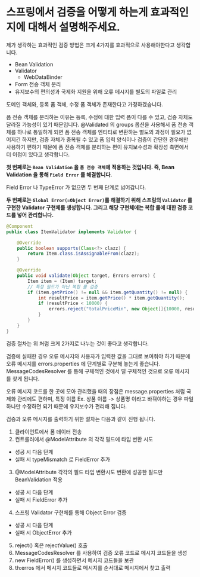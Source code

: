 # 스프링에서 검증을 어떻게 하는게 효과적인지에 대해서 설명해주세요.

제가 생각하는 효과적인 검증 방법은 크게 4가지를 효과적으로 사용해야한다고 생각합니다.

- Bean Validation
- Validator
  - WebDataBinder
- Form 전송 객체 분리
- 유지보수의 편의성과 국제화 지원을 위해 오류 메시지를 별도의 파일로 관리

도메인 객체와, 등록 폼 객체, 수정 폼 객체가 존재한다고 가정하겠습니다. 

폼 전송 객체를 분리하는 이유는 등록, 수정에 대한 입력 폼이 다를 수 있고, 검증 자체도 달라질 가능성이 있기 때문입니다. @Validated 의 groups 옵션을 사용해서 폼 전송 객체를 하나로 통일하게 되면
폼 전송 객체를 엔티티로 변환하는 별도의 과정이 필요가 없어지긴 하지만, 검증 자체가 중복될 수 있고 폼 입력 양식이나 검증이 간단한 경우에만 사용하기 편하기 때문에 폼 전송 객체를 분리하는 편이
유지보수성과 확장성 측면에서 더 이점이 있다고 생각합니다.

__첫 번째로는 `Bean Validation` 을 `폼 전송 객체`에 적용하는 것입니다. 즉, Bean Validation 을 통해 `Field Error` 를 해결합니다.__ 

Field Error 나 TypeError 가 없으면 두 번째 단계로 넘어갑니다.

__두 번째로는 `Global Error(=Object Error)`를 해결하기 위해 스프링의 `Validator` 를 구현한 Validator 구현체를 생성합니다. 그리고 해당 구현체에는 복합 룰에 대한 검증 코드를 넣어 관리합니다.__

```java
@Component
public class ItemValidator implements Validator {

    @Override
    public boolean supports(Class<?> clazz) {
        return Item.class.isAssignableFrom(clazz);
    }

    @Override
    public void validate(Object target, Errors errors) {
        Item item = (Item) target;
        // 특정 필드가 아닌 복합 룰 검증
        if (item.getPrice() != null && item.getQuantity() != null) {
            int resultPrice = item.getPrice() * item.getQuantity();
            if (resultPrice < 10000) {
                errors.reject("totalPriceMin", new Object[]{10000, resultPrice}, null);
            }
        }
    }
}
```

검증 절차는 위 처럼 크게 2가지로 나누는 것이 좋다고 생각합니다.

검증에 실패한 경우 오류 메시지와 사용자가 입력한 값을 그대로 보여줘야 하기 때문에 오류 메시지를 errors.properties 에 단계별로 구분해 놓는게 좋습니다.
MessageCodesResolver 를 통해 구체적인 것에서 덜 구체적인 것으로 오류 메시지를 찾게 됩니다.

오류 메시지 코드를 한 곳에 모아 관리했을 때의 장점은 message.properties 처럼 국제화 관리에도 편하며, 특정 이름 Ex. 상품 이름 -> 상품명 이라고 바꿔야하는 경우 파일 하나만 수정하면 되기 때문에 유지보수가 편리해 집니다.

검증과 오류 메시지를 출력하기 위한 절차는 다음과 같이 진행 됩니다.

1. 클라이언트에서 폼 데이터 전송
2. 컨트롤러에서 @ModelAttribute 의 각각 필드에 타입 변환 시도
  - 성공 시 다음 단계
  - 실패 시 typeMismatch 로 FieldError 추가
3. @ModelAttribute 각각의 필드 타입 변환시도 변환에 성공한 필드만 BeanValidation 적용
  - 성공 시 다음 단계
  - 실패 시 FieldError 추가
4. 스프링 Validator 구현체를 통해 Object Error 검증
  - 성공 시 다음 단계
  - 실패 시 ObjectError 추가
5. reject() 혹은 rejectValue() 호출
6. MessageCodesResolver 를 사용하여 검증 오류 코드로 메시지 코드들을 생성
7. new FieldError() 를 생성하면서 메시지 코드들을 보관
8. th:erros 에서 메시지 코드들로 메시지를 순서대로 메시지에서 찾고 출력
